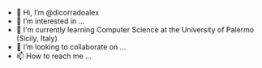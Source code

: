 - 👋 Hi, I’m @dicorradoalex
- 👀 I’m interested in ...
- 🌱 I'm currently learning Computer Science at the University of Palermo (Sicily, Italy)
- 💞️ I’m looking to collaborate on ...
- 📫 How to reach me ...

<!---
dicorradoalex/dicorradoalex is a ✨ special ✨ repository because its `README.md` (this file) appears on your GitHub profile.
You can click the Preview link to take a look at your changes.
--->
